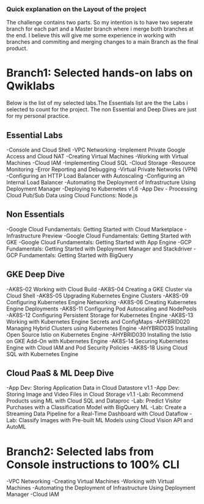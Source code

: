### Quick explanation on the Layout of the project
The challenge contains two parts. So my intention is to have two seperate branch for each part and a Master branch where i merge both branches at the end. 
I believe this will give me some experience in working with branches and commiting and merging changes to a main Branch as the final product.

# Branch1: Selected hands-on labs on Qwiklabs
Below is the list of my selected labs.The Essentials list are the the Labs i selected to count for the project. The non Essential and Deep Dives are just for my personal practice.

## Essential Labs

-Console and Cloud Shell
-VPC Networking
-Implement Private Google Access and Cloud NAT
-Creating Virtual Machines
-Working with Virtual Machines
-Cloud IAM
-Implementing Cloud SQL
-Cloud Storage
-Resource Monitoring
-Error Reporting and Debugging
-Virtual Private Networks (VPN)
-Configuring an HTTP Load Balancer with Autoscaling
-Configuring an Internal Load Balancer
-Automating the Deployment of Infrastructure Using Deployment Manager
-Deploying to Kubernetes v1.6
-App Dev - Processing Cloud Pub/Sub Data using Cloud Functions: Node.js

## Non Essentials

-Google Cloud Fundamentals: Getting Started with Cloud Marketplace
-Infrastructure Preview
-Google Cloud Fundamentals: Getting Started with GKE
-Google Cloud Fundamentals: Getting Started with App Engine
-GCP Fundamentals: Getting Started with Deployment Manager and Stackdriver
-GCP Fundamentals: Getting Started with BigQuery

## GKE Deep Dive

-AK8S-02 Working with Cloud Build
-AK8S-04 Creating a GKE Cluster via Cloud Shell
-AK8S-05 Upgrading Kubernetes Engine Clusters
-AK8S-09 Configuring Kubernetes Engine Networking
-AK8S-06 Creating Kubernetes Engine Deployments
-AK8S-11 Configuring Pod Autoscaling and NodePools
-AK8S-12 Configuring Persistent Storage for Kubernetes Engine
-AK8S-13 Working with Kubernetes Engine Secrets and ConfigMaps
-AHYBRID020 Managing Hybrid Clusters using Kubernetes Engine
-AHYBRID035 Installing Open Source Istio on Kubernetes Engine
-AHYBRID030 Installing the Istio on GKE Add-On with Kubernetes Engine
-AK8S-14 Securing Kubernetes Engine with Cloud IAM and Pod Security Policies
-AK8S-18 Using Cloud SQL with Kubernetes Engine


## Cloud PaaS & ML Deep Dive

-App Dev: Storing Application Data in Cloud Datastore v1.1
-App Dev: Storing Image and Video Files in Cloud Storage v1.1
-Lab: Recommend Products using ML with Cloud SQL and Dataproc
-Lab: Predict Visitor Purchases with a Classification Model with BigQuery ML
-Lab: Create a Streaming Data Pipeline for a Real-Time Dashboard with Cloud Dataflow
-Lab: Classify Images with Pre-built ML Models using Cloud Vision API and AutoML

# Branch2: Selected labs from Console instructions to 100% CLI

-VPC Networking
-Creating Virtual Machines
-Working with Virtual Machines
-Automating the Deployment of Infrastructure Using Deployment Manager
-Cloud IAM
